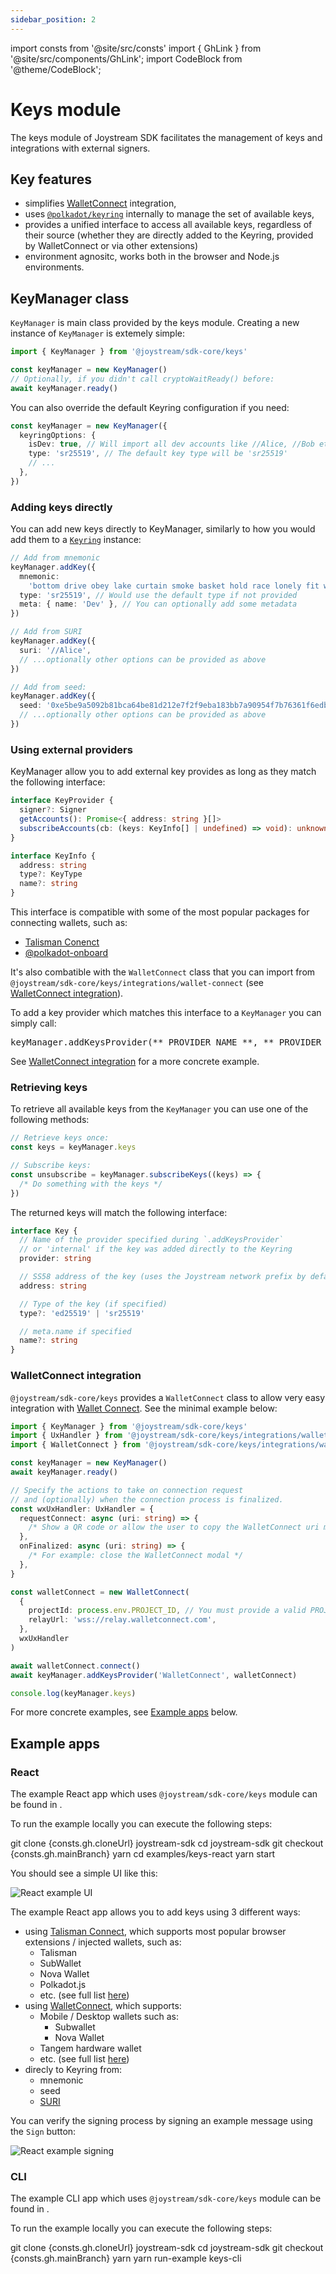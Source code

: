 ```yaml
---
sidebar_position: 2
---
```


import consts from '@site/src/consts'
import { GhLink } from '@site/src/components/GhLink';
import CodeBlock from '@theme/CodeBlock';

# Keys module

The keys module of Joystream SDK facilitates the management of keys and integrations with external signers.

## Key features

- simplifies [WalletConnect](https://walletconnect.network/) integration,
- uses [`@polkadot/keyring`](https://polkadot.js.org/docs/api/start/keyring/) internally to manage the set of available keys,
- provides a unified interface to access all available keys, regardless of their source (whether they are directly added to the Keyring, provided by WalletConnect or via other extensions)
- environment agnositc, works both in the browser and Node.js environments.

## KeyManager class

`KeyManager` is main class provided by the keys module.
Creating a new instance of `KeyManager` is extemely simple:

```typescript
import { KeyManager } from '@joystream/sdk-core/keys'

const keyManager = new KeyManager()
// Optionally, if you didn't call cryptoWaitReady() before:
await keyManager.ready()
```

You can also override the default Keyring configuration if you need:

```typescript
const keyManager = new KeyManager({
  keyringOptions: {
    isDev: true, // Will import all dev accounts like //Alice, //Bob etc.
    type: 'sr25519', // The default key type will be 'sr25519'
    // ...
  },
})
```

### Adding keys directly

You can add new keys directly to KeyManager, similarly to how you would add them to a [`Keyring`](https://polkadot.js.org/docs/api/start/keyring/) instance:

```typescript
// Add from mnemonic
keyManager.addKey({
  mnemonic:
    'bottom drive obey lake curtain smoke basket hold race lonely fit walk',
  type: 'sr25519', // Would use the default type if not provided
  meta: { name: 'Dev' }, // You can optionally add some metadata
})

// Add from SURI
keyManager.addKey({
  suri: '//Alice',
  // ...optionally other options can be provided as above
})

// Add from seed:
keyManager.addKey({
  seed: '0xe5be9a5092b81bca64be81d212e7f2f9eba183bb7a90954f7b76361f6edb5c0a',
  // ...optionally other options can be provided as above
})
```

### Using external providers

KeyManager allow you to add external key provides as long as they match the following interface:

```typescript
interface KeyProvider {
  signer?: Signer
  getAccounts(): Promise<{ address: string }[]>
  subscribeAccounts(cb: (keys: KeyInfo[] | undefined) => void): unknown
}

interface KeyInfo {
  address: string
  type?: KeyType
  name?: string
}
```

This interface is compatible with some of the most popular packages for connecting wallets, such as:

- [Talisman Conenct](https://github.com/TalismanSociety/talisman-connect)
- [@polkadot-onboard](https://github.com/paritytech/polkadot-onboard)

It's also combatible with the `WalletConnect` class that you can import from `@joystream/sdk-core/keys/integrations/wallet-connect` (see [WalletConnect integration](#walletconnect-integration)).

To add a key provider which matches this interface to a `KeyManager` you can simply call:

<pre>
keyManager.addKeysProvider(**_PROVIDER_NAME_**, **_PROVIDER_**)
</pre>

See [WalletConnect integration](#walletconnect-integration) for a more concrete example.

### Retrieving keys

To retrieve all available keys from the `KeyManager` you can use one of the following methods:

```typescript
// Retrieve keys once:
const keys = keyManager.keys

// Subscribe keys:
const unsubscribe = keyManager.subscribeKeys((keys) => {
  /* Do something with the keys */
})
```

The returned keys will match the following interface:

```typescript
interface Key {
  // Name of the provider specified during `.addKeysProvider`
  // or 'internal' if the key was added directly to the Keyring
  provider: string

  // SS58 address of the key (uses the Joystream network prefix by default)
  address: string

  // Type of the key (if specified)
  type?: 'ed25519' | 'sr25519'

  // meta.name if specified
  name?: string
}
```

### WalletConnect integration

`@joystream/sdk-core/keys` provides a `WalletConnect` class to allow very easy integration with [Wallet Connect](https://walletconnect.network/).
See the minimal example below:

```typescript
import { KeyManager } from '@joystream/sdk-core/keys'
import { UxHandler } from '@joystream/sdk-core/keys/integrations/wallet-connect/ux'
import { WalletConnect } from '@joystream/sdk-core/keys/integrations/wallet-connect'

const keyManager = new KeyManager()
await keyManager.ready()

// Specify the actions to take on connection request
// and (optionally) when the connection process is finalized.
const wxUxHandler: UxHandler = {
  requestConnect: async (uri: string) => {
    /* Show a QR code or allow the user to copy the WalletConnect uri manually */
  },
  onFinalized: async (uri: string) => {
    /* For example: close the WalletConnect modal */
  },
}

const walletConnect = new WalletConnect(
  {
    projectId: process.env.PROJECT_ID, // You must provide a valid PROJECT_ID here!
    relayUrl: 'wss://relay.walletconnect.com',
  },
  wxUxHandler
)

await walletConnect.connect()
await keyManager.addKeysProvider('WalletConnect', walletConnect)

console.log(keyManager.keys)
```

For more concrete examples, see [Example apps](#example-apps) below.

## Example apps

### React

The example React app which uses `@joystream/sdk-core/keys` module can be found in <GhLink to="/examples/keys-react" />.

To run the example locally you can execute the following steps:

<CodeBlock languague="bash">
git clone {consts.gh.cloneUrl} joystream-sdk
cd joystream-sdk
git checkout {consts.gh.mainBranch}
yarn
cd examples/keys-react
yarn start
</CodeBlock>

You should see a simple UI like this:

![React example UI](./assets/keys-react.png)

The example React app allows you to add keys using 3 different ways:

- using [Talisman Connect](https://github.com/TalismanSociety/talisman-connect), which supports most popular browser extensions / injected wallets, such as:
  - Talisman
  - SubWallet
  - Nova Wallet
  - Polkadot.js
  - etc. (see full list [here](https://github.com/TalismanSociety/talisman-connect/tree/main/packages/connect-wallets/src/lib))
- using [WalletConnect](https://walletconnect.network/), which supports:
  - Mobile / Desktop wallets such as:
    - Subwallet
    - Nova Wallet
  - Tangem hardware wallet
  - etc. (see full list [here](https://walletguide.walletconnect.network/))
- direcly to Keyring from:
  - mnemonic
  - seed
  - [SURI](https://polkadot.js.org/docs/keyring/start/suri/)

You can verify the signing process by signing an example message using the `Sign` button:

![React example signing](./assets/sign-react.png)

### CLI

The example CLI app which uses `@joystream/sdk-core/keys` module can be found in <GhLink to="/examples/keys-cli" />.

To run the example locally you can execute the following steps:

<CodeBlock languague="bash">
git clone {consts.gh.cloneUrl} joystream-sdk
cd joystream-sdk
git checkout {consts.gh.mainBranch}
yarn
yarn run-example keys-cli
</CodeBlock>
